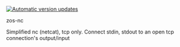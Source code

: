 [![Automatic version updates](https://github.com/ZOSOpenTools/zosncport/actions/workflows/bump.yml/badge.svg)](https://github.com/ZOSOpenTools/zosncport/actions/workflows/bump.yml)

zos-nc

Simplified nc (netcat), tcp only. Connect stdin, stdout to an open tcp connection's output/input
